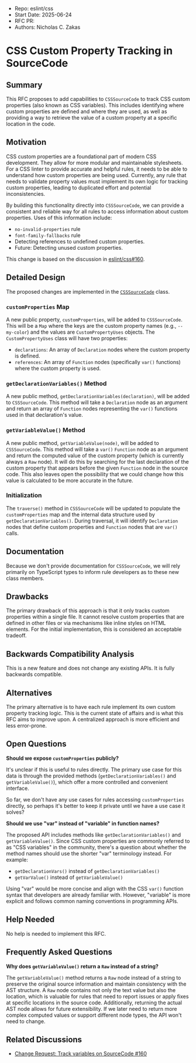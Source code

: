 - Repo: eslint/css
- Start Date: 2025-06-24
- RFC PR:
- Authors: Nicholas C. Zakas

# CSS Custom Property Tracking in SourceCode

## Summary

This RFC proposes to add capabilities to `CSSSourceCode` to track CSS custom properties (also known as CSS variables). This includes identifying where custom properties are defined and where they are used, as well as providing a way to retrieve the value of a custom property at a specific location in the code.

## Motivation

CSS custom properties are a foundational part of modern CSS development. They allow for more modular and maintainable stylesheets. For a CSS linter to provide accurate and helpful rules, it needs to be able to understand how custom properties are being used. Currently, any rule that needs to validate property values must implement its own logic for tracking custom properties, leading to duplicated effort and potential inconsistencies.

By building this functionality directly into `CSSSourceCode`, we can provide a consistent and reliable way for all rules to access information about custom properties. Uses of this information include:

*   `no-invalid-properties` rule
*   `font-family-fallbacks` rule
*   Detecting references to undefined custom properties.
*   Future: Detecting unused custom properties.

This change is based on the discussion in [eslint/css#160](https://github.com/eslint/css/issues/160).

## Detailed Design

The proposed changes are implemented in the [`CSSSourceCode`](https://github.com/eslint/css/blob/main/src/languages/css-source-code.js) class.

### `customProperties` Map

A new public property, `customProperties`, will be added to `CSSSourceCode`. This will be a `Map` where the keys are the custom property names (e.g., `--my-color`) and the values are `CustomPropertyUses` objects. The `CustomPropertyUses` class will have two properties:

*   `declarations`: An array of `Declaration` nodes where the custom property is defined.
*   `references`: An array of `Function` nodes (specifically `var()` functions) where the custom property is used.

### `getDeclarationVariables()` Method

A new public method, `getDeclarationVariables(declaration)`, will be added to `CSSSourceCode`. This method will take a `Declaration` node as an argument and return an array of `Function` nodes representing the `var()` functions used in that declaration's value.

### `getVariableValue()` Method

A new public method, `getVariableValue(node)`, will be added to `CSSSourceCode`. This method will take a `var()` `Function` node as an argument and return the computed value of the custom property (which is currently always a `Raw` node). It will do this by searching for the last declaration of the custom property that appears before the given `Function` node in the source code. This also leaves open the possibility that we could change how this value is calculated to be more accurate in the future.

### Initialization

The `traverse()` method in `CSSSourceCode` will be updated to populate the `customProperties` map and the internal data structure used by `getDeclarationVariables()`. During traversal, it will identify `Declaration` nodes that define custom properties and `Function` nodes that are `var()` calls.

## Documentation

Because we don't provide documentation for `CSSSourceCode`, we will rely primarily on TypeScript types to inform rule developers as to these new class members.

## Drawbacks

The primary drawback of this approach is that it only tracks custom properties within a single file. It cannot resolve custom properties that are defined in other files or via mechanisms like inline styles on HTML elements. For the initial implementation, this is considered an acceptable tradeoff.

## Backwards Compatibility Analysis

This is a new feature and does not change any existing APIs. It is fully backwards compatible.

## Alternatives

The primary alternative is to have each rule implement its own custom property tracking logic. This is the current state of affairs and is what this RFC aims to improve upon. A centralized approach is more efficient and less error-prone.

## Open Questions

**Should we expose `customProperties` publicly?**

It's unclear if this is useful to rules directly. The primary use case for this data is through the provided methods (`getDeclarationVariables()` and `getVariableValue()`), which offer a more controlled and convenient interface. 

So far, we don't have any use cases for rules accessing `customProperties` directly, so perhaps it's better to keep it private until we have a use case it solves?

**Should we use "var" instead of "variable" in function names?**

The proposed API includes methods like `getDeclarationVariables()` and `getVariableValue()`. Since CSS custom properties are commonly referred to as "CSS variables" in the community, there's a question about whether the method names should use the shorter "var" terminology instead. For example:

- `getDeclarationVars()` instead of `getDeclarationVariables()`
- `getVarValue()` instead of `getVariableValue()`

Using "var" would be more concise and align with the CSS `var()` function syntax that developers are already familiar with. However, "variable" is more explicit and follows common naming conventions in programming APIs.

## Help Needed

No help is needed to implement this RFC.

## Frequently Asked Questions

**Why does `getVariableValue()` return a `Raw` instead of a string?**

The `getVariableValue()` method returns a `Raw` node instead of a string to preserve the original source information and maintain consistency with the AST structure. A `Raw` node contains not only the text value but also the location, which is valuable for rules that need to report issues or apply fixes at specific locations in the source code. Additionally, returning the actual AST node allows for future extensibility. If we later need to return more complex computed values or support different node types, the API won't need to change.

## Related Discussions

- [Change Request: Track variables on SourceCode #160](https.github.com/eslint/css/issues/160)
